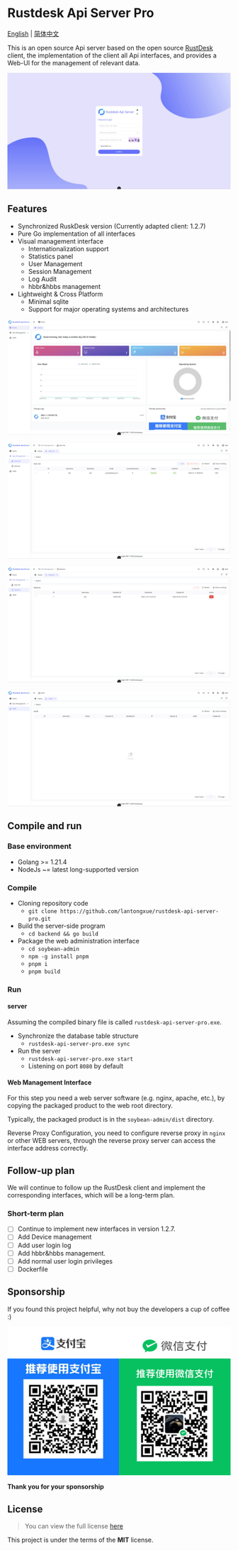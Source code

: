 Rustdesk Api Server Pro
============

[English](https://github.com/rustdesk/rustdesk) | [简体中文](https://github.com/lantongxue/rustdesk-api-server-pro/blob/master/README_CN.md)

This is an open source Api server based on the open source [RustDesk](https://github.com/rustdesk/rustdesk) client, the implementation of the client all Api interfaces, and provides a Web-UI for the management of relevant data.

![Preview](./img/login.png)

## Features
- Synchronized RuskDesk version (Currently adapted client: 1.2.7)
- Pure Go implementation of all interfaces
- Visual management interface
    - Internationalization support
    - Statistics panel
    - User Management
    - Session Management
    - Log Audit
    - hbbr&hbbs management
- Lightweight & Cross Platform
    - Minimal sqlite
    - Support for major operating systems and architectures

![Dashboard](./img/dashboard.png)

![Users](./img/users.png)

![Sessions](./img/sessions.png)

![Audit](./img/audit.png)

## Compile and run
### Base environment
- Golang >= 1.21.4
- NodeJs ~= latest long-supported version

### Compile
- Cloning repository code
    - `git clone https://github.com/lantongxue/rustdesk-api-server-pro.git`
- Build the server-side program
    - `cd backend && go build`
- Package the web administration interface
    - `cd soybean-admin`
    - `npm -g install pnpm`
    - `pnpm i`
    - `pnpm build`

### Run

#### server
Assuming the compiled binary file is called `rustdesk-api-server-pro.exe`.
- Synchronize the database table structure
    - `rustdesk-api-server-pro.exe sync`
- Run the server
    - `rustdesk-api-server-pro.exe start`
    - Listening on port `8080` by default

#### Web Management Interface
For this step you need a web server software (e.g. nginx, apache, etc.), by copying the packaged product to the web root directory.

Typically, the packaged product is in the `soybean-admin/dist` directory.

Reverse Proxy Configuration, you need to configure reverse proxy in `nginx` or other WEB servers, through the reverse proxy server can access the interface address correctly.

## Follow-up plan
We will continue to follow up the RustDesk client and implement the corresponding interfaces, which will be a long-term plan.
### Short-term plan
- [ ] Continue to implement new interfaces in version 1.2.7.
- [ ] Add Device management
- [ ] Add user login log
- [ ] Add hbbr&hbbs management.
- [ ] Add normal user login privileges
- [ ] Dockerfile

## Sponsorship

If you found this project helpful, why not buy the developers a cup of coffee :)

<img src="./soybean-admin/src/assets/imgs/sponsorships.png" />

**Thank you for your sponsorship**

## License
>You can view the full license [here](https://github.com/lantongxue/rustdesk-api-server-pro/blob/master/LICENSE)

This project is under the terms of the **MIT** license.
